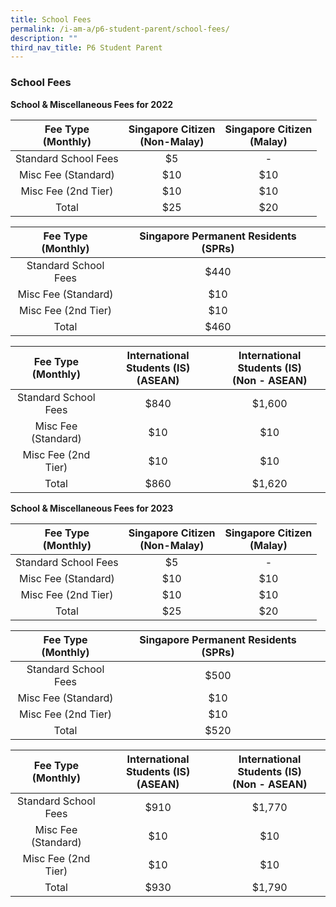 ```yaml
---
title: School Fees
permalink: /i-am-a/p6-student-parent/school-fees/
description: ""
third_nav_title: P6 Student Parent
---
```

### School Fees

**School &amp; Miscellaneous Fees for 2022**

| Fee Type<br>(Monthly) | Singapore Citizen<br>(Non-Malay) | Singapore Citizen<br>(Malay) |
|:---:|:---:|:---:|
| Standard School Fees | $5 | - |
| Misc Fee (Standard) | $10 | $10 |
| Misc Fee (2nd Tier) | $10 | $10 |
|  Total | $25 | $20 |

| Fee Type<br>(Monthly) | Singapore Permanent Residents (SPRs) |  |
|:---:|:---:|:---:|
| Standard School Fees | $440 |  |
| Misc Fee (Standard) | $10 |  |
| Misc Fee (2nd Tier) | $10 |  |
|  Total | $460 |  |

| Fee Type<br>(Monthly) | International Students (IS)<br>(ASEAN) | International Students (IS)<br>(Non - ASEAN) |
|:---:|:---:|:---:|
| Standard School Fees | $840 | $1,600 |
| Misc Fee (Standard) | $10 | $10 |
| Misc Fee (2nd Tier) | $10 | $10 |
|  Total | $860 | $1,620 |


**School &amp; Miscellaneous Fees for 2023**

| Fee Type<br>(Monthly) | Singapore Citizen<br>(Non-Malay) |Singapore Citizen<br>(Malay) |
|:---:|:---:|:---:|
| Standard School Fees | $5 | - |
| Misc Fee (Standard) | $10 | $10 |
| Misc Fee (2nd Tier) | $10 | $10 |
|  Total | $25 | $20 |

| Fee Type<br>(Monthly) | Singapore Permanent Residents (SPRs) |  |
|:---:|:---:|:---:|
| Standard School Fees | $500 |  |
| Misc Fee (Standard) | $10 |  |
| Misc Fee (2nd Tier) | $10 |  |
|  Total | $520 |  |

| Fee Type<br>(Monthly) | International Students (IS)<br>(ASEAN) | International Students (IS)<br>(Non - ASEAN) |
|:---:|:---:|:---:|
| Standard School Fees | $910 | $1,770 |
| Misc Fee (Standard) | $10 | $10 |
| Misc Fee (2nd Tier) | $10 | $10 |
|  Total | $930 | $1,790 |